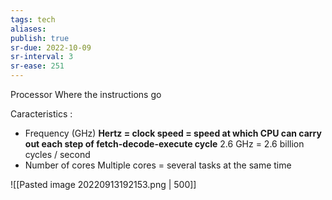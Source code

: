 ```yaml
---
tags: tech
aliases:
publish: true
sr-due: 2022-10-09
sr-interval: 3
sr-ease: 251
---
```


Processor
Where the instructions go

Caracteristics :
- Frequency (GHz)
	**Hertz = clock speed = speed at which CPU can carry out each step of fetch-decode-execute cycle**
	2.6 GHz = 2.6 billion cycles / second
- Number of cores
	Multiple cores = several tasks at the same time

![[Pasted image 20220913192153.png | 500]]